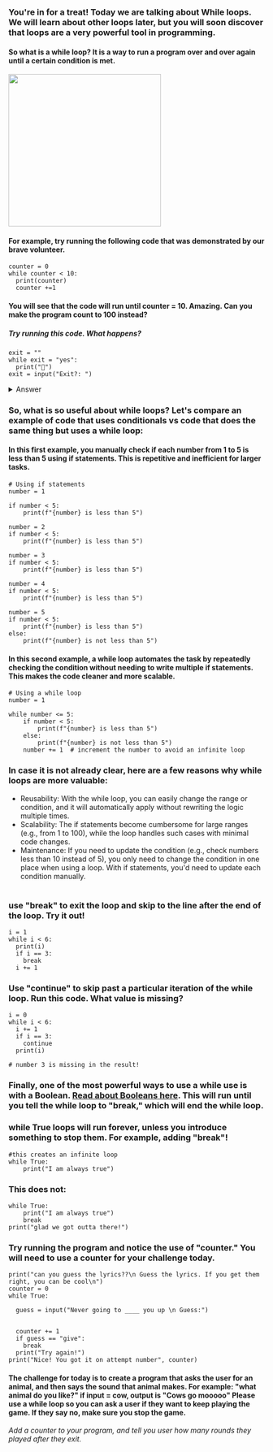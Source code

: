 ### You're in for a treat! Today we are talking about While loops. We will learn about other loops later, but you will soon discover that loops are a very powerful tool in programming. 

#### So what is a while loop? It is a way to run a program over and over again until a certain condition is met. 
<img src="https://github.com/JTafej/Programming-Lessons/assets/143742710/8bbc0c45-425e-456c-a244-2392c8ae7ef3" width="300" height="300">

#### For example, try running the following code that was demonstrated by our brave volunteer. 

```
counter = 0
while counter < 10:
  print(counter)
  counter +=1
```
#### You will see that the code will run until counter = 10. Amazing. Can you make the program count to 100 instead? 

##### Try running this code. What happens? 
```
exit = ""
while exit = "yes":
  print("🥳")
exit = input("Exit?: ")
```

<details>
<summary>Answer </summary>
<br>
  Ah! The "Exit" question was not IN the while loop in that code. Add an indent to the exit line to correct the loop. 
  
</details>

### So, what is so useful about while loops? Let's compare an example of code that uses conditionals vs code that does the same thing but uses a while loop: 

#### In this first example, you manually check if each number from 1 to 5 is less than 5 using if statements. This is repetitive and inefficient for larger tasks.
```
# Using if statements
number = 1

if number < 5:
    print(f"{number} is less than 5")

number = 2
if number < 5:
    print(f"{number} is less than 5")

number = 3
if number < 5:
    print(f"{number} is less than 5")

number = 4
if number < 5:
    print(f"{number} is less than 5")

number = 5
if number < 5:
    print(f"{number} is less than 5")
else:
    print(f"{number} is not less than 5")
```
#### In this second example, a while loop automates the task by repeatedly checking the condition without needing to write multiple if statements. This makes the code cleaner and more scalable.

```
# Using a while loop
number = 1

while number <= 5:
    if number < 5:
        print(f"{number} is less than 5")
    else:
        print(f"{number} is not less than 5")
    number += 1  # increment the number to avoid an infinite loop
```
### In case it is not already clear, here are a few reasons why while loops are more valuable: 
* Reusability: With the while loop, you can easily change the range or condition, and it will automatically apply without rewriting the logic multiple times.
* Scalability: The if statements become cumbersome for large ranges (e.g., from 1 to 100), while the loop handles such cases with minimal code changes.
* Maintenance: If you need to update the condition (e.g., check numbers less than 10 instead of 5), you only need to change the condition in one place when using a loop. With if statements, you'd need to update each condition manually.
# 
# 


### use "break" to exit the loop and skip to the line after the end of the loop. Try it out! 
```
i = 1
while i < 6:
  print(i)
  if i == 3:
    break
  i += 1
```
### Use "continue" to skip past a particular iteration of the while loop. Run this code. What value is missing? 

```
i = 0
while i < 6:
  i += 1
  if i == 3:
    continue
  print(i)

# number 3 is missing in the result!
```










### Finally, one of the most powerful ways to use a while use is with a Boolean. [Read about Booleans here](https://en.wikipedia.org/wiki/Boolean_data_type). This will run until you tell the while loop to "break," which will end the while loop. 
### while True loops will run forever, unless you introduce something to stop them. For example, adding "break"! 
```
#this creates an infinite loop
while True:
    print("I am always true")
```
### This does not: 
```
while True:
    print("I am always true")
    break
print("glad we got outta there!")
```


### Try running the program and notice the use of "counter." You will need to use a counter for your challenge today. 
```
print("can you guess the lyrics??\n Guess the lyrics. If you get them right, you can be cool\n")
counter = 0
while True:

  guess = input("Never going to ____ you up \n Guess:")
  
 
  counter += 1
  if guess == "give":
    break
  print("Try again!")
print("Nice! You got it on attempt number", counter)

```

#### The challenge for today is to create a program that asks the user for an animal, and then says the sound that animal makes. For example: "what animal do you like?" if input = cow, output is "Cows go mooooo" Please use a while loop so you can ask a user if they want to keep playing the game. If they say no, make sure you stop the game. 
*Add a counter to your program, and tell you user how many rounds they played after they exit.*
